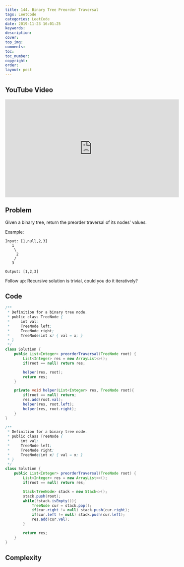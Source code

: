 ```yaml
---
title: 144. Binary Tree Preorder Traversal
tags: LeetCode
categories: LeetCode
date: 2019-11-23 16:01:25
keywords:
description:
cover:
top_img:
comments:
toc:
toc_number:
copyright:
order:
layout: post
---
```


## YouTube Video

<iframe width="560" height="315" src="https://www.youtube.com/embed/-1K0x0QY33Q" frameborder="0" allow="accelerometer; autoplay; encrypted-media; gyroscope; picture-in-picture" allowfullscreen></iframe>

## Problem

Given a binary tree, return the preorder traversal of its nodes' values.

Example:

```
Input: [1,null,2,3]
   1
    \
     2
    /
   3

Output: [1,2,3]
```

Follow up: Recursive solution is trivial, could you do it iteratively?

## Code

```java
/**
 * Definition for a binary tree node.
 * public class TreeNode {
 *     int val;
 *     TreeNode left;
 *     TreeNode right;
 *     TreeNode(int x) { val = x; }
 * }
 */
class Solution {
    public List<Integer> preorderTraversal(TreeNode root) {
        List<Integer> res = new ArrayList<>();
        if(root == null) return res;

        helper(res, root);
        return res;
    }

    private void helper(List<Integer> res, TreeNode root){
        if(root == null) return;
        res.add(root.val);
        helper(res, root.left);
        helper(res, root.right);
    }
}
```

```java
/**
 * Definition for a binary tree node.
 * public class TreeNode {
 *     int val;
 *     TreeNode left;
 *     TreeNode right;
 *     TreeNode(int x) { val = x; }
 * }
 */
class Solution {
    public List<Integer> preorderTraversal(TreeNode root) {
        List<Integer> res = new ArrayList<>();
        if(root == null) return res;

        Stack<TreeNode> stack = new Stack<>();
        stack.push(root);
        while(!stack.isEmpty()){
            TreeNode cur = stack.pop();
            if(cur.right != null) stack.push(cur.right);
            if(cur.left != null) stack.push(cur.left);
            res.add(cur.val);
        }

        return res;
    }
}
```

## Complexity
